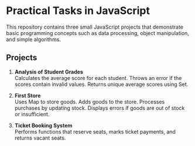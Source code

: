 # Practical Tasks in JavaScript

This repository contains three small JavaScript projects that demonstrate basic programming concepts such as data processing, object manipulation, and simple algorithms.

## Projects

1. **Analysis of Student Grades**  
  Calculates the average score for each student.
  Throws an error if the scores contain invalid values.
  Returns unique average scores using Set.

2. **First Store**  
  Uses Map to store goods.
  Adds goods to the store.
  Processes purchases by updating stock.
  Displays errors if goods are out of stock or insufficient.

3. **Ticket Booking System**  
   Performs functions that reserve seats, marks ticket payments, and returns vacant seats.
